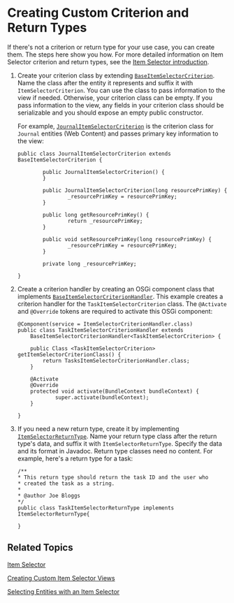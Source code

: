 # Creating Custom Criterion and Return Types [](id=creating-custom-criterion-and-return-types)

If there's not a criterion or return type for your use case, you can create 
them. The steps here show you how. For more detailed information on Item 
Selector criterion and return types, see the 
[Item Selector introduction](/develop/tutorials/-/knowledge_base/7-2/item-selector). 

1.  Create your criterion class by extending 
    [`BaseItemSelectorCriterion`](@app-ref@/collaboration/latest/javadocs/com/liferay/item/selector/BaseItemSelectorCriterion.html). 
    Name the class after the entity it represents and suffix it with 
    `ItemSelectorCriterion`. You can use the class to pass information to the 
    view if needed. Otherwise, your criterion class can be empty. If you pass 
    information to the view, any fields in your criterion class should be 
    serializable and you should expose an empty public constructor. 

    For example, 
    [`JournalItemSelectorCriterion`](@app-ref@/web-experience/latest/javadocs/com/liferay/journal/item/selector/criterion/JournalItemSelectorCriterion.html) 
    is the criterion class for `Journal` entities (Web Content) and passes 
    primary key information to the view: 

        public class JournalItemSelectorCriterion extends BaseItemSelectorCriterion {

                public JournalItemSelectorCriterion() {
                }
        
                public JournalItemSelectorCriterion(long resourcePrimKey) {
                        _resourcePrimKey = resourcePrimKey;
                }
        
                public long getResourcePrimKey() {
                        return _resourcePrimKey;
                }
        
                public void setResourcePrimKey(long resourcePrimKey) {
                        _resourcePrimKey = resourcePrimKey;
                }
        
                private long _resourcePrimKey;
        
        }

2.  Create a criterion handler by creating an OSGi component class that 
    implements 
    [`BaseItemSelectorCriterionHandler`](@app-ref@/collaboration/latest/javadocs/com/liferay/item/selector/BaseItemSelectorCriterionHandler.html). 
    This example creates a criterion handler for the `TaskItemSelectorCriterion` 
    class. The `@Activate` and `@Override` tokens are required to activate this 
    OSGi component: 

        @Component(service = ItemSelectorCriterionHandler.class)
        public class TaskItemSelectorCriterionHandler extends 
            BaseItemSelectorCriterionHandler<TaskItemSelectorCriterion> {

            public Class <TaskItemSelectorCriterion> getItemSelectorCriterionClass() {
                return TasksItemSelectorCriterionHandler.class;
            }

            @Activate
            @Override
            protected void activate(BundleContext bundleContext) {
                    super.activate(bundleContext);
            }

        }

3.  If you need a new return type, create it by implementing 
    [`ItemSelectorReturnType`](@app-ref@/collaboration/latest/javadocs/com/liferay/item/selector/ItemSelectorReturnType.html). 
    Name your return type class after the return type's data, and suffix it with 
    `ItemSelectorReturnType`. Specify the data and its format in Javadoc. Return 
    type classes need no content. For example, here's a return type for a task: 

        /**
        * This return type should return the task ID and the user who
        * created the task as a string.
        *
        * @author Joe Bloggs
        */
        public class TaskItemSelectorReturnType implements ItemSelectorReturnType{

        }

## Related Topics [](id=related-topics)

[Item Selector](/develop/tutorials/-/knowledge_base/7-2/item-selector)

[Creating Custom Item Selector Views](/develop/tutorials/-/knowledge_base/7-2/creating-custom-item-selector-views)

[Selecting Entities with an Item Selector](/develop/tutorials/-/knowledge_base/7-2/selecting-entities-with-an-item-selector)
